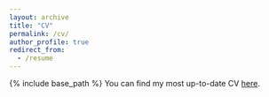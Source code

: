```yaml
---
layout: archive
title: "CV"
permalink: /cv/
author_profile: true
redirect_from:
  - /resume
---
```


{% include base_path %}
You can find my most up-to-date CV [here]().
